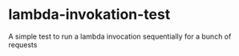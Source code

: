 # lambda-invokation-test

A simple test to run a lambda invocation sequentially for a bunch of requests
